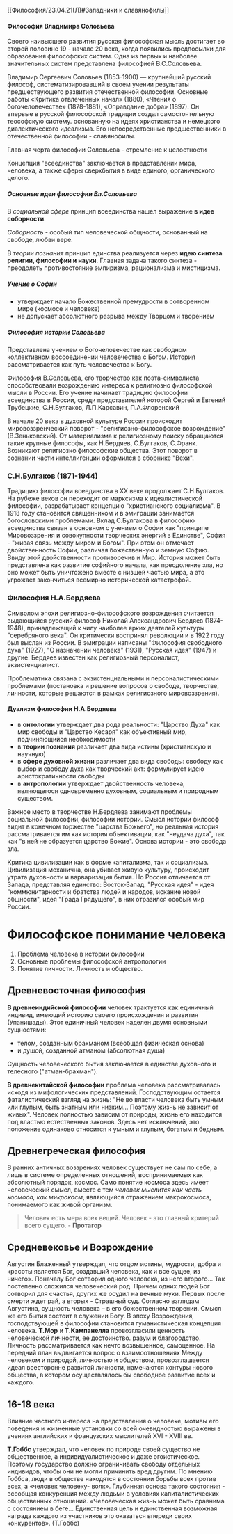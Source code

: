 [[Философия/23.04.21(Л)#Западники и славянофилы]]
#### Философия Владимира Соловьева
Своего наивысшего развития русская философская мысль достигает во второй половине 19 - начале 20 века, когда появились предпосылки для образования философских систем. Одна из первых и наиболее значительных систем представлена философией В.С.Соловьева.

Владимир Сергеевич Соловьев (1853-1900) — крупнейший русский философ, систематизировавший в своем учении результаты предшествующего развития отечественной философии. Основные работы «Критика отвлеченных начал» (1880), «Чтения о богочеловечестве» (1878-1881), «Оправдание добра» (1897). Он впервые в русской философской традиции создал самостоятельную теософскую систему. основанную на идеях христианства и немецкого диалектического идеализма. Его непосредственные предшественники в отечественной философии - славянофилы.

Главная черта философии Соловьева - стремление к целостности

Концепция "всеединства" заключается в представлении мира, человека, а также сферы сверхбытия в виде единого, органического целого.

##### Основные идеи философии Вл.Соловьева
В *социальной сфере* принцип всеединства нашел выражение **в идее соборности**.

*Соборность* - особый тип человеческой общности, основанный на свободе, любви вере.

В *теории познания* принцип единства реализуется через **идею синтеза религии, философии и науки**. Главная задача такого синтеза - преодолеть противостояние эмпиризма, рационализма и мистицизма.

##### Учение о Софии
- утверждает начало Божественной премудрости в сотворенном мире (космосе и человеке)
- не допускает абсолютного разрыва между Творцом и творением

##### Философия истории Соловьева
Представлена учением о Богочеловечестве как свободном коллективном воссоединении человечества с Богом. История рассматривается как путь человечества к Богу.

Философия В.Соловьева, его творчество как поэта-символиста способствовали возрождению интереса к религиозно философской мысли в России. Его учение начинает традицию философии всеединства в России, среди представителей которой Сергей и Евгений Трубецкие, С.Н.Булгаков, Л.П.Карсавин, П.А.Флоренский

В начале 20 века в духовной культуре России происходит мировоззренческий поворот - "религиозно-философское возрождение" (В.Зеньковский). От материализма к религиозному поиску обращаются такие крупные философы, как Н.Бердяев, С.Булгаков, С.Франк. Возникают религиозно философские общества. Этот поворот в сознании части интеллигенции оформился в сборнике "Вехи".

### С.Н.Булгаков (1871-1944)
Традицию философии всеединства в XX веке продолжает С.Н.Булгаков. На рубеже веков он переходит от марксизма к идеалистической философии, разрабатывает концепцию "христианского социализма". В 1918 году становится священником и в эмиграции занимается богословскими проблемами. Вклад С.Булгакова в философию всеединства связан в основном с учением о Софии как "принципе Мировоззрения и совокупности творческих энергий в Единстве", София - "живая связь между миром и Богом". При этом он отмечает двойственность Софии, различая божественную и земную Софию. Ввиду этой двойственности противоречив и Мир. История может быть представлена как развитие софийного начала, как преодоление зла, но оно может быть уничтожено вместе с низшей частью мира, а это угрожает закончиться всемирно исторической катастрофой.

### Философия Н.А.Бердяева
Символом эпохи религиозно-философского возрождения считается выдающийся русский философ Николай Александрович Бердяев (1874-1948), принадлежащий к чилу наиболее ярких деятелей культуры "серебряного века". Он критически воспринял революции и в 1922 году был выслан из России. В эмиграции написаны "Философия свободного духа" (1927), "О назначении человека" (1931), "Русская идея" (1947) и другие. Бердяев известен как религиозный персоналист, экзистенциалист.

Проблематика связана с экзистенциальными и персоналистическими проблемами (постановка и решение вопросов о свободе, творчестве, личности, которые решаются в рамках религиозного мировоззрения).

#### Дуализм философии Н.А.Бердяева
- в **онтологии** утверждает два рода реальности: "Царство Духа" как мир свободы и "Царство Кесаря" как объективный мир, подчиняющийся необходимости
- в **теории познания** различает два вида истины (христианскую и научную)
- в **сфере духовной жизни** различает два вида свободы: свободу как выбор и свободу духа как творческий акт: формулирует идею аристократичности свободы
- в **антропологии** утверждает двойственность человека, являющегося одновременно духовным, социальным и природным существом.

Важное место в творчестве Н.Бердяева занимают проблемы социальной философии, философии истории. Смысл истории философ видит в конечном торжестве "царства Божьего", но реальная история рассматривается им как история объективации, как "неудача духа", так как "в ней не образуется царство Божие". Основа истории - это свобода зла.

Критика цивилизации как в форме капитализма, так и социализма. Цивилизация механична, она убивает живую культуру, происходит утрата духовности и варваризация бытия. Но Россия отличается от Запада, представляя единство: Восток-Запад. "Русская идея" - идея "коммюнитарности и братства людей и народов, искание новой общности", идея "Града Грядущего", в них отразился особый мир России.

# Философское понимание человека
1. Проблема человека в истории философии
2. Основные проблемы философской антропологии
3. Понятие личности. Личность и общество.

## Древневосточная философия
**В древнеиндийской философии** человек трактуется как единичный индивид, имеющий историю своего происхождения и развития (Упанишады).
Этот единичный человек наделен двумя основными сущностями:
- телом, созданным брахманом (всеобщая физическая основа)
- и душой, созданной атманом (абсолютная душа)

Сущность человеческого бытия заключается в единстве духовного и телесного ("атман-брахман").

**В древнекитайской философии** проблема человека рассматривалась исходя из мифологических представлений. Господствующим остается фаталистический взгляд на жизнь: "Не во власти человека быть умным или глупым, быть знатным или низким... Поэтому жизнь не зависит от живых". Человек полностью зависим от природы, жизнь его находится под властью естественных законов. Здесь нет исключений, это положение одинаково относится к умным и глупым, богатым и бедным.

## Древнегреческая философия
В ранних античных воззрениях человек существует не сам по себе, а лишь в системе определенных отношений, воспринимаемых как абсолютный порядок, космос. Само понятие космоса здесь имеет человеческий смысл, вместе с тем *человек мыслится как часть космоса, как микрокосм*, являющийся отражением макрокосмоса, понимаемого как живой организм.

> Человек есть мера всех вещей. Человек - это главный критерий всего сущего.
> \- **Протагор**

## Средневековье и Возрождение
Августин Блаженный утверждал, что отцом истины, мудрости, добра и красоты является Бог, создавший человека, как и все сущее, из ничего». Поначалу Бог сотворил одного человека, из него второго... Так постепенно сложился человеческий род. Причем одних людей Бог сотворил для счастья, других же осудил на вечные муки. Первых после смерти ждет рай, а вторых - Страшный суд. Согласно взглядам Августина, сущность человека – в его божественном творении. Смысл же его бытия состоит в служении Богу. В эпоху Возрождения, господствующей в философии становится гуманистическая концепция человека. **Т.Мор** и **Т.Кампанелла** провозгласили ценность человеческой личности, ее достоинство. разум и благородство. Личность рассматривается как нечто возвышенное, самоценное. На передний план выдвигается вопрос о взаимоотношениях Между человеком и природой, личностью и обществом, провозглашается идеал всесторонне развитой личности, намечаются контуры нового общества, в котором осуществлялось бы свободное развитие всех и каждого.

## 16-18 века
Влияние частного интереса на представления о человеке, мотивы его поведения и жизненные установки со всей очевидностью выражены в учениях английских и французских мыслителей XVI - XVIII вв.

**Т.Гоббс** утверждал, что человек по природе своей существо не общественное, а индивидуалистическое и даже эгоистическое. Поэтому государство должно ограничивать свободу отдельных индивидов, чтобы они не могли причинить вред другим. По мнению Гоббса, люди в обществе находятся в состоянии борьбы всех против всех, а «человек человеку- волк». Глубинная основа такого состояния - всеобщая конкуренция между людьми в условиях капиталистических общественных отношений. «Человеческая жизнь может быть сравнима с состоянием в беге... Единственная цель и единственная возможная награда каждого из участников это оказаться впереди своих конкурентов».
(Т.Гоббс)
